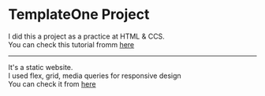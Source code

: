 # TemplateOne Project
I did this a project as a practice at HTML & CCS.  
You can check this tutorial fromm [here](https://www.youtube.com/playlist?list=PLDoPjvoNmBAzHSjcR-HnW9tnxyuye8KbF)  
____
It's a static website.  
I used flex, grid, media queries for responsive design  
You can check it from [here](template-one-3aziz.vercel.app
)

